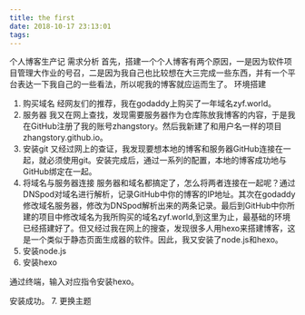 ```yaml
---
title: the first
date: 2018-10-17 23:13:01
tags:
---
```

个人博客生产记
需求分析
 首先，搭建一个个人博客有两个原因，一是因为软件项目管理大作业的号召，二是因为我自己也比较想在大三完成一些东西，并有一个平台表达一下我自己的一些看法，所以呢我的博客就应运而生了。
环境搭建
1.	购买域名
经网友们的推荐，我在godaddy上购买了一年域名zyf.world。
2.	服务器
我又在网上查找，发现需要服务器作为仓库陈放我博客的内容，于是我在GitHub注册了我的账号zhangstory。然后我新建了和用户名一样的项目zhangstory.github.io。
3.	安装git
又经过网上的查证，我发现要想本地的博客和服务器GitHub连接在一起，就必须使用git。安装完成后，通过一系列的配置，本地的博客成功地与GitHub绑定在一起。
4.	将域名与服务器连接
服务器和域名都搞定了，怎么将两者连接在一起呢？通过DNSpod对域名进行解析，记录GitHub中你的博客的IP地址。其次在godaddy修改域名服务器，修改为DNSpod解析出来的两条记录。最后到GitHub中你所建的项目中修改域名为我所购买的域名zyf.world,到这里为止，最基础的环境已经搭建好了。但又经过我在网上的搜查，发现很多人用hexo来搭建博客，这是一个类似于静态页面生成器的软件。因此，我又安装了node.js和hexo。
5.	安装node.js
6.	安装hexo
 
通过终端，输入对应指令安装hexo。
 
 
安装成功。
7.	更换主题
